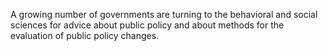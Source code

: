 
A growing number of governments are turning to the behavioral and social sciences for advice about public policy and about methods for the evaluation of public policy changes.


